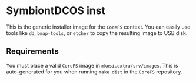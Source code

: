 SymbiontDCOS inst
=================

This is the generic installer image for the `CoreFS` context.  You can easily
use tools like `dd`, `bmap-tools`, or `etcher` to copy the resulting image
to USB disk.

Requirements
------------

You must place a valid `CoreFS` image in `mkosi.extra/srv/images`.  This 
is auto-generated for you when running `make dist` in the `CoreFS`
repository.

